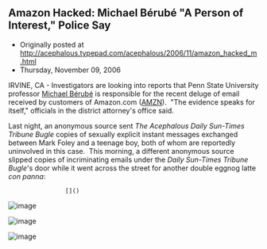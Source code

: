 ## Amazon Hacked: Michael Bérubé "A Person of Interest," Police Say

 * Originally posted at http://acephalous.typepad.com/acephalous/2006/11/amazon_hacked_m.html
 * Thursday, November 09, 2006



IRVINE, CA - Investigators are looking into reports that Penn State University professor [Michael Bérubé](http://www.michaelberube.com/) is responsible for the recent deluge of email received by customers of Amazon.com ([AMZN](http://money.cnn.com/quote/quote.html?symb=AMZN)).  "The evidence speaks for itself," officials in the district attorney's office said.  

Last night, an anonymous source sent _The Acephalous Daily Sun-Times Tribune Bugle_ copies of sexually explicit instant messages exchanged between Mark Foley and a teenage boy, both of whom are reportedly uninvolved in this case.  This morning, a different anonymous source slipped copies of incriminating emails under the _Daily Sun-Times Tribune Bugle_'s door while it went across the street for another double eggnog latte _con panna_:

		

					[]()
			

				
![image](http://acephalous.typepad.com/amazon01.jpg)
  

![image](http://acephalous.typepad.com/amazon02.jpg)
  

![image](http://acephalous.typepad.com/amazon03.jpg)

			
